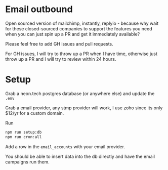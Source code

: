 # Email outbound

Open sourced version of mailchimp, instantly, replyio - because why wait for these closed-sourced companies to support the features you need when you can just spin up a PR and get it immediately available?

Please feel free to add GH issues and pull requests. 

For GH issues, I will try to throw up a PR when I have time, otherwise just throw up a PR and I will try to review within 24 hours.

# Setup

Grab a neon.tech postgres database (or anywhere else) and update the `.env`

Grab a email provider, any stmp provider will work, I use zoho since its only $12/yr for a custom domain.

Run

```bash
npm run setup:db
npm run cron:all
```

Add a row in the `email_accounts` with your email provider.

You should be able to insert data into the db directly and have the email campaigns run them.
